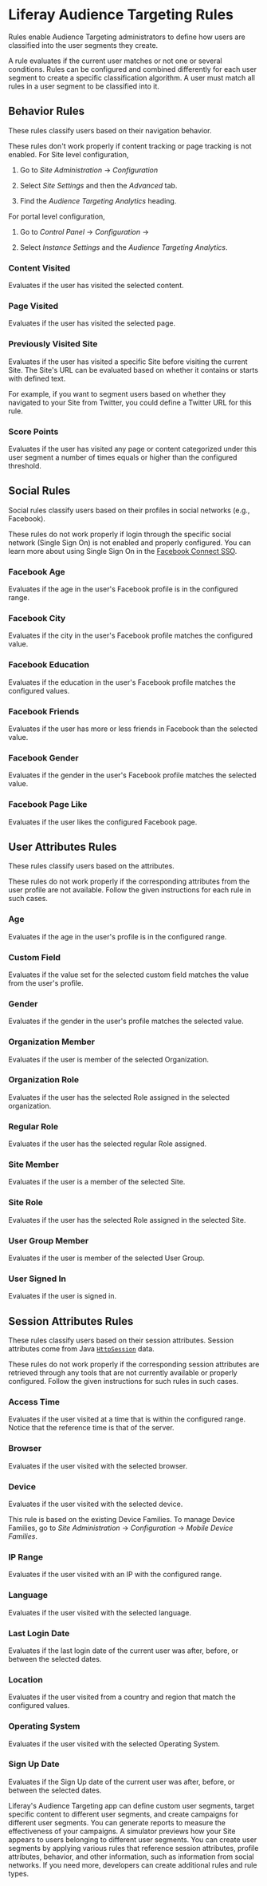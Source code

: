 # Liferay Audience Targeting Rules [](id=liferay-audience-targeting-rules)

Rules enable Audience Targeting administrators to define how users are
classified into the user segments they create.

A rule evaluates if the current user matches or not one or several
conditions. Rules can be configured and combined differently for each user
segment to create a specific classification algorithm. A user must match all
rules in a user segment to be classified into it.

## Behavior Rules [](id=behavior-rules)

These rules classify users based on their navigation behavior.

These rules don't work properly if content tracking or page tracking is not
enabled. For Site level configuration,

1.  Go to *Site Administration* &rarr; *Configuration*

2.  Select *Site Settings* and then the *Advanced* tab.

3.  Find the *Audience Targeting Analytics* heading.

For portal level configuration, 

1. Go to *Control Panel* &rarr; *Configuration* &rarr;

2. Select *Instance Settings* and the *Audience Targeting Analytics*.

### Content Visited [](id=content-visited)

Evaluates if the user has visited the selected content.

### Page Visited [](id=page-visited)

Evaluates if the user has visited the selected page.

### Previously Visited Site [](id=previously-visited-site)

Evaluates if the user has visited a specific Site before visiting the current
Site. The Site's URL can be evaluated based on whether it contains or starts
with defined text.

For example, if you want to segment users based on whether they navigated to
your Site from Twitter, you could define a Twitter URL for this rule.

### Score Points [](id=score-points)

Evaluates if the user has visited any page or content categorized under this
user segment a number of times equals or higher than the configured threshold.

## Social Rules [](id=social-rules)

Social rules classify users based on their profiles in social networks (e.g.,
Facebook).

These rules do not work properly if login through the specific social network
(Single Sign On) is not enabled and properly configured. You can learn more
about using Single Sign On in the
[Facebook Connect SSO](/discover/deployment/-/knowledge_base/7-1/facebook-connect-single-sign-on-authentication).

### Facebook Age [](id=facebook-age)

Evaluates if the age in the user's Facebook profile is in the configured range.

### Facebook City [](id=facebook-city)

Evaluates if the city in the user's Facebook profile matches the configured
value.

### Facebook Education [](id=facebook-education)

Evaluates if the education in the user's Facebook profile matches the configured
values.

### Facebook Friends [](id=facebook-friends)

Evaluates if the user has more or less friends in Facebook than the selected
value.

### Facebook Gender [](id=facebook-gender)

Evaluates if the gender in the user's Facebook profile matches the selected
value.

### Facebook Page Like [](id=facebook-page-like)

Evaluates if the user likes the configured Facebook page.

## User Attributes Rules [](id=user-attributes-rules)

These rules classify users based on the attributes.

These rules do not work properly if the corresponding attributes from the user
profile are not available. Follow the given instructions for each rule in such
cases.

### Age [](id=age)

Evaluates if the age in the user's profile is in the configured range.

### Custom Field [](id=custom-field)

Evaluates if the value set for the selected custom field matches the value from
the user's profile.

### Gender [](id=gender)

Evaluates if the gender in the user's profile matches the selected value.

### Organization Member [](id=organization-member)

Evaluates if the user is member of the selected Organization.

### Organization Role [](id=organization-role)

Evaluates if the user has the selected Role assigned in the selected
organization.

### Regular Role [](id=regular-role)

Evaluates if the user has the selected regular Role assigned.

### Site Member [](id=site-member)

Evaluates if the user is a member of the selected Site.

### Site Role [](id=site-role)

Evaluates if the user has the selected Role assigned in the selected Site.

### User Group Member [](id=user-group-member)

Evaluates if the user is member of the selected User Group.

### User Signed In [](id=user-signed-in)

Evaluates if the user is signed in.

## Session Attributes Rules [](id=session-attributes-rules)

These rules classify users based on their session attributes. Session attributes
come from Java
[`HttpSession`](https://docs.oracle.com/javaee/7/api/javax/servlet/http/HttpSession.html)
data. 

These rules do not work properly if the corresponding session attributes are
retrieved through any tools that are not currently available or properly
configured. Follow the given instructions for such rules in such cases.

### Access Time [](id=access-time)

Evaluates if the user visited at a time that is within the configured
range. Notice that the reference time is that of the server.

### Browser [](id=browser)

Evaluates if the user visited with the selected browser.

### Device [](id=device)

Evaluates if the user visited with the selected device.

This rule is based on the existing Device Families. To manage Device Families,
go to *Site Administration* &rarr; *Configuration* &rarr; *Mobile Device
Families*.

### IP Range [](id=ip-range)

Evaluates if the user visited with an IP with the configured range.

### Language [](id=language)

Evaluates if the user visited with the selected language.

### Last Login Date [](id=last-login-date)

Evaluates if the last login date of the current user was after, before, or
between the selected dates.

### Location [](id=location)

Evaluates if the user visited from a country and region that match the
configured values.

### Operating System [](id=operating-system)

Evaluates if the user visited with the selected Operating System.

### Sign Up Date [](id=sign-up-date)

Evaluates if the Sign Up date of the current user was after, before, or between
the selected dates.

Liferay's Audience Targeting app can define custom user segments, target
specific content to different user segments, and create campaigns for different
user segments. You can generate reports to measure the effectiveness of your
campaigns. A simulator previews how your Site appears to users belonging to
different user segments. You can create user segments by applying various rules
that reference session attributes, profile attributes, behavior, and other
information, such as information from social networks. If you need more,
developers can create additional rules and rule types.
